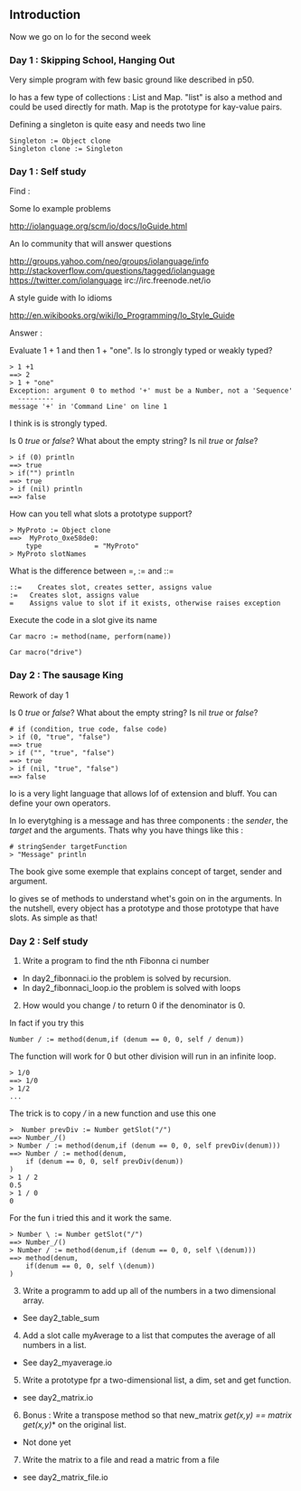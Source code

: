 ## Introduction

Now we go on Io for the second week

### Day 1 : Skipping School, Hanging Out

Very simple program with few basic ground like described in p50.

Io has a few type of collections : List and Map. "list" is also a method and could be used directly for math. Map is the prototype for kay-value pairs.

Defining a singleton is quite easy and needs two line

    Singleton := Object clone
    Singleton clone := Singleton

### Day 1 : Self study

Find :

Some Io example problems

http://iolanguage.org/scm/io/docs/IoGuide.html

An Io community that will answer questions

http://groups.yahoo.com/neo/groups/iolanguage/info
http://stackoverflow.com/questions/tagged/iolanguage
https://twitter.com/iolanguage
irc://irc.freenode.net/io

A style guide with Io idioms

http://en.wikibooks.org/wiki/Io_Programming/Io_Style_Guide

Answer :

Evaluate 1 + 1 and then 1 + "one". Is Io strongly typed or weakly typed?

    > 1 +1
    ==> 2
    > 1 + "one"
    Exception: argument 0 to method '+' must be a Number, not a 'Sequence'
      ---------
    message '+' in 'Command Line' on line 1

I think is is strongly typed.

Is 0 *true* or *false*? What about the empty string? Is nil *true* or *false*?

    > if (0) println
    ==> true
    > if("") println
    ==> true
    > if (nil) println
    ==> false

How can you tell what slots a prototype support?

    > MyProto := Object clone
    ==>  MyProto_0xe58de0:
        type             = "MyProto"
    > MyProto slotNames

What is the difference between =, := and ::=

    ::=    Creates slot, creates setter, assigns value
    :=   Creates slot, assigns value
    =    Assigns value to slot if it exists, otherwise raises exception

Execute the code in a slot give its name


    Car macro := method(name, perform(name))

    Car macro("drive")


### Day 2 : The sausage King

Rework of day 1

Is 0 *true* or *false*? What about the empty string? Is nil *true* or *false*?

    # if (condition, true code, false code)
    > if (0, "true", "false")
    ==> true
    > if ("", "true", "false")
    ==> true
    > if (nil, "true", "false")
    ==> false

Io is a very light language that allows lof of extension and bluff. You can define your own operators.

In Io everytghing is a message and has three components : the *sender*, the *target* and the arguments. Thats why you have things like this :

    # stringSender targetFunction
    > "Message" println

The book give some exemple that explains concept of target, sender and argument.

Io gives se of methods to understand whet's goin on in the arguments. In the nutshell, every object has a prototype and those prototype that have slots. As simple as that!

### Day 2 : Self study

1. Write a program to find the nth Fibonna ci number

- In day2_fibonnaci.io the problem is solved by recursion.
- In day2_fibonnaci_loop.io the problem is solved with loops

2. How would you change / to return 0 if the denominator is 0.

In fact if you try this

    Number / := method(denum,if (denum == 0, 0, self / denum))

The function will work for 0 but other division will run in an infinite loop.

    > 1/0
    ==> 1/0
    > 1/2
    ...

The trick is to copy */* in a new function and use this one

    >  Number prevDiv := Number getSlot("/")
    ==> Number_/()
    > Number / := method(denum,if (denum == 0, 0, self prevDiv(denum)))
    ==> Number / := method(denum,
        if (denum == 0, 0, self prevDiv(denum))
    )
    > 1 / 2
    0.5
    > 1 / 0
    0

For the fun i tried this and it work the same.

    > Number \ := Number getSlot("/")
    ==> Number_/()
    > Number / := method(denum,if (denum == 0, 0, self \(denum)))
    ==> method(denum,
        if(denum == 0, 0, self \(denum))
    )

3. Write a programm to add up all of the numbers in a two dimensional array.

- See day2_table_sum

4. Add a slot calle myAverage to a list that computes the average of all numbers in a list.

- See day2_myaverage.io

5. Write a prototype fpr a two-dimensional list, a dim, set and get function.

- see day2_matrix.io

6. Bonus : Write a transpose method so that new_matrix *get(x,y) == matrix get(x,y)** on the original list.

- Not done yet

7. Write the matrix to a file and read a matric from a file

- see day2_matrix_file.io
